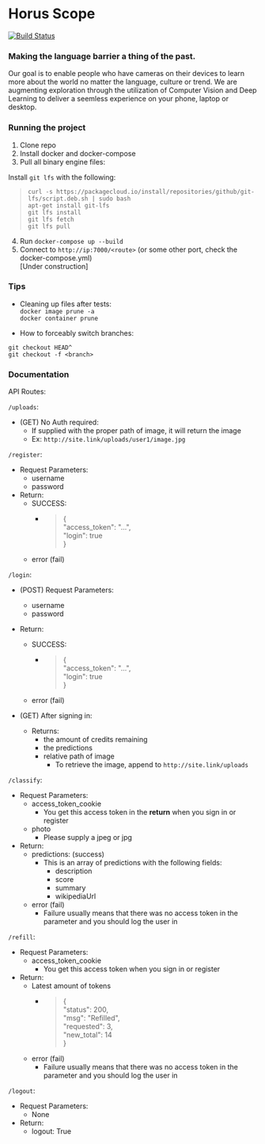# Horus Scope

[![Build Status](https://dev.azure.com/eespina002/eespina002/_apis/build/status/ExcelE.horus-scope?branchName=master)](https://dev.azure.com/eespina002/eespina002/_build/latest?definitionId=1?branchName=master)

### Making the language barrier a thing of the past.
Our goal is to enable people who have cameras on their devices to learn more about the world no matter the language, culture or trend.
We are augmenting exploration through the utilization of Computer Vision and Deep Learning to deliver a seemless experience on your phone, laptop or desktop.


### Running the project
1) Clone repo  
2) Install docker and docker-compose  
3) Pull all binary engine files:  

Install `git lfs` with the following: 
>`curl -s https://packagecloud.io/install/repositories/github/git-lfs/script.deb.sh | sudo bash`  
>`apt-get install git-lfs`  
>`git lfs install`  
>`git lfs fetch`  
>`git lfs pull`  

4) Run `docker-compose up --build`  
5) Connect to `http://ip:7000/<route>` (or some other port, check the docker-compose.yml)  
[Under construction]

### Tips

* Cleaning up files after tests:  
`docker image prune -a`  
`docker container prune`

* How to forceably switch branches:

```
git checkout HEAD^
git checkout -f <branch>
```

### Documentation

API Routes:

`/uploads`:
* (GET) No Auth required:
    * If supplied with the proper path of image, it will return the image
    * Ex: `http://site.link/uploads/user1/image.jpg`

`/register`:  
* Request Parameters:
    * username
    * password
* Return:
    * SUCCESS:
        * >{    
    "access_token":  "...",  
    "login": true  
    }  
    >
    * error (fail)

`/login`:
* (POST) Request Parameters:
    * username
    * password
* Return:
    * SUCCESS:
        * >{    
    "access_token":  "...",  
    "login": true  
    }  
    >
    * error (fail)

* (GET) After signing in:
    * Returns:
        * the amount of credits remaining
        * the predictions 
        * relative path of image
            * To retrieve the image, append to `http://site.link/uploads`
            

`/classify`:
* Request Parameters:
    * access_token_cookie
        * You get this access token in the **return** when you sign in or register
    * photo
        * Please supply a jpeg or jpg
* Return:
    * predictions: (success)
        * This is an array of predictions with the following fields:
            * description
            * score
            * summary
            * wikipediaUrl
    * error (fail)
        * Failure usually means that there was no access token in the parameter and you should log the user in

`/refill`:
* Request Parameters:
    * access_token_cookie
        * You get this access token when you sign in or register
* Return:
    * Latest amount of tokens
        * > {  
        "status": 200,  
        "msg": "Refilled",  
        "requested": 3,  
        "new_total": 14  
    }
    >
    * error (fail)
        * Failure usually means that there was no access token in the parameter and you should log the user in

`/logout`:
* Request Parameters:
    * None
* Return:
    * logout: True